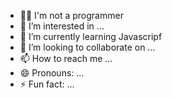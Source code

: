 - 👩‍💻 I'm not a programmer
- 👀 I’m interested in ...
- 🌱 I’m currently learning Javascripf
- 🎯 I’m looking to collaborate on ...
- 📫 How to reach me ...
- 😄 Pronouns: ...
- ⚡ Fun fact: ...






<!---
Eng0991/Eng0991 is a ✨ special ✨ repository because its `README.md` (this file) appears on your GitHub profile.
You can click the Preview link to take a look at your changes.
--->
